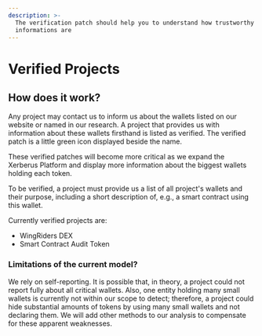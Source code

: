 ```yaml
---
description: >-
  The verification patch should help you to understand how trustworthy
  informations are
---
```


# Verified Projects

## How does it work?&#x20;

Any project may contact us to inform us about the wallets listed on our website or named in our research. A project that provides us with information about these wallets firsthand is listed as verified. The verified patch is a little green icon displayed beside the name.

These verified patches will become more critical as we expand the Xerberus Platform and display more information about the biggest wallets holding each token.&#x20;

To be verified, a project must provide us a list of all project's wallets and their purpose, including a short description of, e.g., a smart contract using this wallet.&#x20;

Currently verified projects are:&#x20;

* WingRiders DEX
* Smart Contract Audit Token&#x20;

### Limitations of the current model?&#x20;

We rely on self-reporting. It is possible that, in theory, a project could not report fully about all critical wallets. Also, one entity holding many small wallets is currently not within our scope to detect; therefore, a project could hide substantial amounts of tokens by using many small wallets and not declaring them. We will add other methods to our analysis to compensate for these apparent weaknesses.





&#x20;
